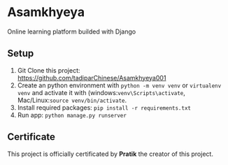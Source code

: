 # Asamkhyeya
Online learning platform builded with Django

## Setup
1. Git Clone this project: https://github.com/tadiparChinese/Asamkhyeya001
2. Create an python environment with ```python -m venv venv``` or ```virtualenv venv``` and activate it with (windows:```venv\Scripts\activate```, Mac/Linux:```source venv/bin/activate```.
3. Install required packages: ``` pip install -r requirements.txt ```
4. Run app: ``` python manage.py runserver ```

## Certificate
This project is officially certificated by **Pratik** the creator of this project.


